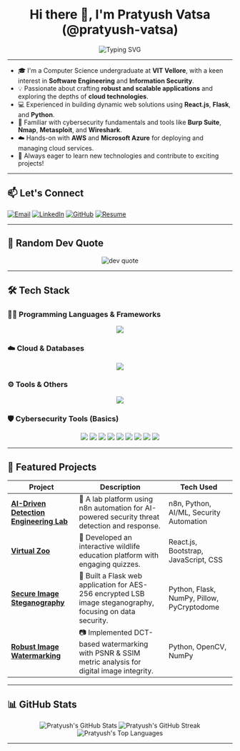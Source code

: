 <h1 align="center">Hi there 👋, I'm Pratyush Vatsa (@pratyush-vatsa)</h1>

<div align="center">
  <img src="https://readme-typing-svg.demolab.com?font=Fira+Code&size=20&pause=1000&color=58A6FF&width=700&lines=Software+Engineer+%7C+Full-Stack+Developer;Cloud+Enthusiast+%7C+Cybersecurity+Explorer;Building+Innovative%2C+Secure%2C+and+Scalable+Solutions" alt="Typing SVG" />
</div>

---

- 🎓 I'm a Computer Science undergraduate at **VIT Vellore**, with a keen interest in **Software Engineering** and **Information Security**.
- 💡 Passionate about crafting **robust and scalable applications** and exploring the depths of **cloud technologies**.
- 💻 Experienced in building dynamic web solutions using **React.js**, **Flask**, and **Python**.
- 🔐 Familiar with cybersecurity fundamentals and tools like **Burp Suite**, **Nmap**, **Metasploit**, and **Wireshark**.
- ☁️ Hands-on with **AWS** and **Microsoft Azure** for deploying and managing cloud services.
- 🚀 Always eager to learn new technologies and contribute to exciting projects!

---

## 📫 Let's Connect

[![Email](https://img.shields.io/badge/Email-%23117ACA.svg?style=for-the-badge&logo=gmail&logoColor=white)](mailto:pratyushvatsa11@gmail.com)
[![LinkedIn](https://img.shields.io/badge/LinkedIn-%230077B5.svg?style=for-the-badge&logo=linkedin&logoColor=white)](https://www.linkedin.com/in/pratyush-vatsa)
[![GitHub](https://img.shields.io/badge/GitHub-%23181717.svg?style=for-the-badge&logo=github&logoColor=white)](https://github.com/pratyush-vatsa)
[![Resume](https://img.shields.io/badge/Resume-%23666666.svg?style=for-the-badge&logo=readme&logoColor=white)](https://pratyushvatsa.tiiny.site/)

---

## 💬 Random Dev Quote

<p align="center">
  <img src="https://quotes-github-readme.vercel.app/api?type=horizontal&theme=dark" alt="dev quote" />
</p>

---

## 🛠 Tech Stack

### 👨‍💻 Programming Languages & Frameworks

<p align="center">
  <img src="https://skillicons.dev/icons?i=c,cpp,python,r,js,html,css,react,nodejs,express,flask,tailwind,bootstrap"/>
</p>

### ☁️ Cloud & Databases

<p align="center">
  <img src="https://skillicons.dev/icons?i=aws,azure,mysql,sqlite"/>
</p>

### ⚙️ Tools & Others

<p align="center">
  <img src="https://skillicons.dev/icons?i=git,vscode,postman,opencv,linux,figma"/>
</p>

### 🛡️ Cybersecurity Tools (Basics)

<p align="center">
  <img src="https://img.shields.io/badge/Metasploit-2E3A59?style=for-the-badge&logo=metasploit&logoColor=white" />
  <img src="https://img.shields.io/badge/Nmap-214478?style=for-the-badge&logo=nmap&logoColor=white" />
  <img src="https://img.shields.io/badge/Wireshark-1679A7?style=for-the-badge&logo=wireshark&logoColor=white" />
  <img src="https://img.shields.io/badge/Burp%20Suite-F37626?style=for-the-badge&logo=burpsuite&logoColor=white" />
  <img src="https://img.shields.io/badge/Nessus-00758F?style=for-the-badge&logo=tenable&logoColor=white" />
  <img src="https://img.shields.io/badge/Hydra-222222?style=for-the-badge&logo=gnometerminal&logoColor=white" />
  <img src="https://img.shields.io/badge/Hashcat-5A5A5A?style=for-the-badge&logo=hashnode&logoColor=white" />
  <img src="https://img.shields.io/badge/John%20the%20Ripper-0B0B0B?style=for-the-badge&logo=linux&logoColor=white" />
  <img src="https://img.shields.io/badge/PyCryptodome-343A40?style=for-the-badge&logo=python&logoColor=white" />
</p>

---

## 🌟 Featured Projects

| Project | Description | Tech Used |
|--------|-------------|-----------|
| [**AI-Driven Detection Engineering Lab**](https://github.com/pratyush-vatsa/AI-Driven-Detection-Engineering-Lab-Platform-using-n8n-Automation.git) | 🤖 A lab platform using n8n automation for AI-powered security threat detection and response. | n8n, Python, AI/ML, Security Automation |
| [**Virtual Zoo**](https://github.com/pratyush-vatsa/Virtualzoo) | 🐾 Developed an interactive wildlife education platform with engaging quizzes. | React.js, Bootstrap, JavaScript, CSS |
| [**Secure Image Steganography**](https://github.com/pratyush-vatsa/Stegnography-Project.git) | 🔐 Built a Flask web application for AES-256 encrypted LSB image steganography, focusing on data security. | Python, Flask, NumPy, Pillow, PyCryptodome |
| [**Robust Image Watermarking**](https://github.com/pratyush-vatsa/Robust-Digital-Image-Watermarking-Performance-Analysis-.git) | 📷 Implemented DCT-based watermarking with PSNR & SSIM metric analysis for digital image integrity. | Python, OpenCV, NumPy |

---

## 📊 GitHub Stats

<p align="center">
  <img src="https://github-readme-stats.vercel.app/api?username=pratyush-vatsa&show_icons=true&theme=github_dark&count_private=true" alt="Pratyush's GitHub Stats" />
  <img src="https://streak-stats.demolab.com?user=pratyush-vatsa&theme=github-dark-blue" alt="Pratyush's GitHub Streak" />
  <img src="https://github-readme-stats.vercel.app/api/top-langs/?username=pratyush-vatsa&layout=compact&theme=github_dark" alt="Pratyush's Top Languages" />
</p>

---
